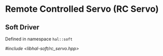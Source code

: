 # Remote Controlled Servo  (RC Servo)

## Soft Driver

Defined in namespace `hal::soft`

*#include <libhal-soft/rc_servo.hpp>*

```{doxygenclass} hal::soft::rc_servo
```